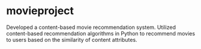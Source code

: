 # movieproject
Developed a content-based movie recommendation system. Utilized content-based recommendation algorithms in Python to recommend movies to users based on the similarity of content attributes.
